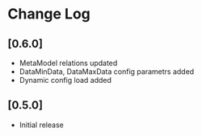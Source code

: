 # Change Log

## [0.6.0]

- MetaModel relations updated
- DataMinData, DataMaxData config parametrs added
- Dynamic config load added
## [0.5.0]

- Initial release